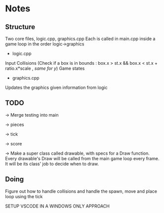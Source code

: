 # Notes

## Structure 

Two core files, logic.cpp, graphics.cpp
Each is called in main.cpp inside a game loop in the order logic->graphics

- logic.cpp


Input
Collisions (Check if a box is in bounds : box.x > st.x && box.x < st.x + ratio.x*scale , *same for y*)
Game states

- graphics.cpp

Updates the graphics given information from logic

## TODO 

-> Merge testing into main

-> pieces

-> tick

-> score

-> Make a super class called drawable, with specs for a Draw function. Every drawable's Draw will be called from the main game loop every frame. It will be its class' job to decide when to draw.

## Doing

Figure out how to handle collisions
and handle the spawn, move and place loop using the tick


SETUP VSCODE IN A WINDOWS ONLY APPROACH 